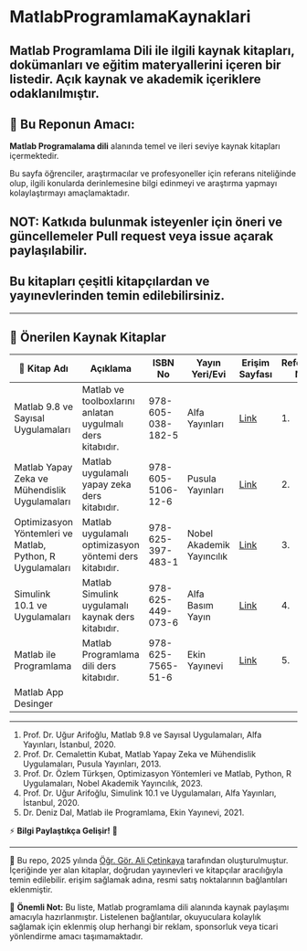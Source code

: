 # MatlabProgramlamaKaynaklari

## Matlab Programlama Dili ile ilgili kaynak kitapları, dokümanları ve eğitim materyallerini içeren bir listedir. Açık kaynak ve akademik içeriklere odaklanılmıştır.

## 📌 **Bu Reponun Amacı:**

**Matlab Programalama dili** alanında temel ve ileri seviye kaynak kitapları içermektedir.

Bu sayfa öğrenciler, araştırmacılar ve profesyoneller için referans niteliğinde olup, ilgili konularda derinlemesine bilgi edinmeyi ve araştırma yapmayı kolaylaştırmayı amaçlamaktadır.

## NOT: Katkıda bulunmak isteyenler için öneri ve güncellemeler **Pull request** veya **issue açarak** paylaşılabilir.

## Bu kitapları çeşitli kitapçılardan ve yayınevlerinden temin edilebilirsiniz.

---

## 📖 Önerilen Kaynak Kitaplar

| 📘 Kitap Adı | Açıklama | ISBN No | Yayın Yeri/Evi | Erişim Sayfası | Referans No |  
|--------------|---------|------|-----------|------|-|
| Matlab 9.8 ve Sayısal Uygulamaları | Matlab ve toolboxlarını anlatan uygulmalı ders kitabıdır. | 978-605-038-182-5 | Alfa Yayınları | [ Link ](https://www.alfakitap.com/matlab-9-8-ve-sayisal-uygulamalari-ugur-arifoglu-kitabi-214222-9786050381825-1) | 1. |
| Matlab Yapay Zeka ve Mühendislik Uygulamaları | Matlab uygulamalı yapay zeka ders kitabıdır.  | 978-605-5106-12-6 | Pusula Yayınları | [ Link ](https://www.amazon.com.tr/Matlab-Cemalettin-Kubat/dp/6055106124) | 2. | 
| Optimizasyon Yöntemleri ve Matlab, Python, R Uygulamaları | Matlab uygulamalı optimizasyon yöntemi ders kitabıdır.  | 978-625-397-483-1 | Nobel Akademik Yayıncılık | [ Link ](https://www.nobelyayin.com/optimizasyon-yontemleri-ve-matlab-python-r-uygulamalari-20317.html) | 3. | 
| Simulink 10.1 ve Uygulamaları | Matlab Simulink uygulamalı kaynak ders kitabıdır. | 978-625-449-073-6 | Alfa Basım Yayın | [ Link ](https://www.alfakitap.com/simulink-10-1-ve-uygulamalari-ugur-arifoglu-kitabi-218731-9786254490736-1) | 4. | 
| Matlab ile Programlama | Matlab Programlama dili ders kitabıdır. | 978-625-7565-51-6 | Ekin Yayınevi | [ Link ](https://www.ekinkitap.com/matlab-ile-programlama-deniz-dal) | 5. | 
| Matlab App Desinger 

---

1. Prof. Dr. Uğur Arifoğlu, Matlab 9.8 ve Sayısal Uygulamaları, Alfa Yayınları, İstanbul, 2020.
2. Prof. Dr. Cemalettin Kubat, Matlab Yapay Zeka ve Mühendislik Uygulamaları, Pusula Yayınları, 2013.
3. Prof. Dr. Özlem Türkşen, Optimizasyon Yöntemleri ve Matlab, Python, R Uygulamaları, Nobel Akademik Yayıncılık, 2023.
4. Prof. Dr. Uğur Arifoğlu, Simulink 10.1 ve Uygulamaları, Alfa Yayınları, İstanbul, 2020.
5. Dr. Deniz Dal, Matlab ile Programlama, Ekin Yayınevi, 2021.

⚡ **Bilgi Paylaştıkça Gelişir!** 🚀 

---

📌 Bu repo, 2025 yılında [Öğr. Gör. Ali Çetinkaya](https://github.com/acetinkaya) tarafından oluşturulmuştur. İçeriğinde yer alan kitaplar, doğrudan yayınevleri ve kitapçılar aracılığıyla temin edilebilir. erişim sağlamak adına, resmi satış noktalarının bağlantıları eklenmiştir.

📢 **Önemli Not:** Bu liste, Matlab programlama dili alanında kaynak paylaşımı amacıyla hazırlanmıştır. Listelenen bağlantılar, okuyuculara kolaylık sağlamak için eklenmiş olup herhangi bir reklam, sponsorluk veya ticari yönlendirme amacı taşımamaktadır.
